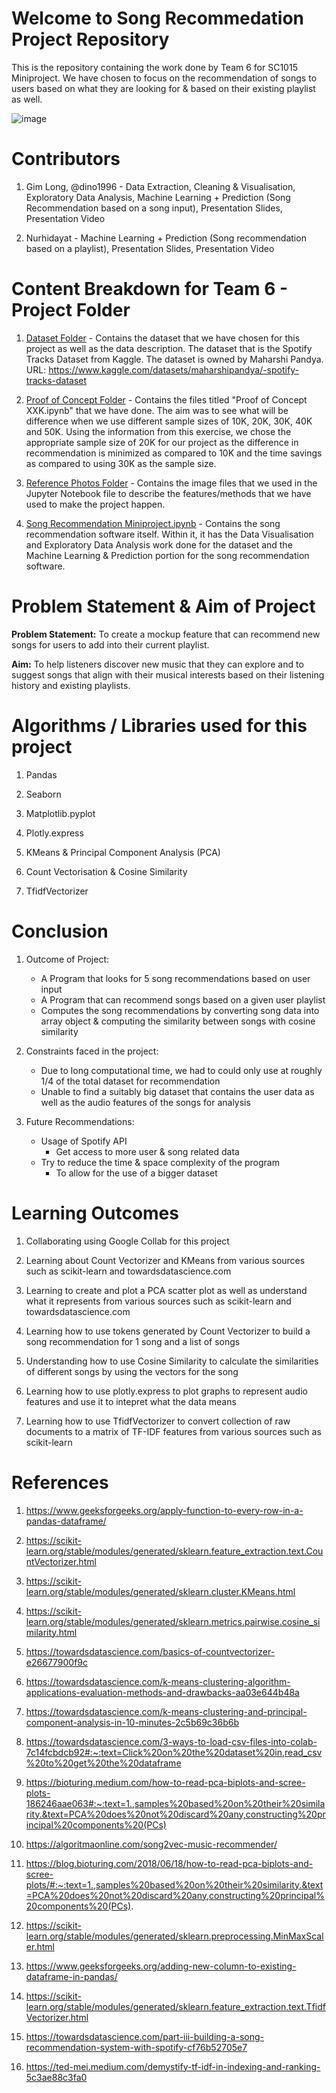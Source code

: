 # Welcome to Song Recommedation Project Repository 

This is the repository containing the work done by Team 6 for SC1015 Miniproject. We have chosen to focus on the recommendation of songs to users based on what they are looking for & based on their existing playlist as well.

![image](https://user-images.githubusercontent.com/129975594/232229889-c995f7c2-9578-46f5-98e6-6efec064454e.png)

# Contributors

1. Gim Long, @dino1996 - Data Extraction, Cleaning & Visualisation, Exploratory Data Analysis, Machine Learning + Prediction (Song Recommendation based on a song input), Presentation Slides, Presentation Video

2. Nurhidayat - Machine Learning + Prediction (Song recommendation based on a playlist), Presentation Slides, Presentation Video

# Content Breakdown for Team 6 - Project Folder

1. [Dataset Folder](https://github.com/dinong1996/Song_Recommedation_Project/tree/main/Team%206%20-%20Project%20Folder/Dataset) - Contains the dataset that we have chosen for this project as well as the data description. The dataset that is the Spotify Tracks Dataset from Kaggle. The dataset is owned by Maharshi Pandya. URL: https://www.kaggle.com/datasets/maharshipandya/-spotify-tracks-dataset

2. [Proof of Concept Folder](https://github.com/dinong1996/Song_Recommedation_Project/tree/main/Team%206%20-%20Project%20Folder/Proof%20of%20Concept) - Contains the files titled "Proof of Concept XXK.ipynb" that we have done. The aim was to see what will be difference when we use different sample sizes of 10K, 20K, 30K, 40K and 50K. Using the information from this exercise, we chose the appropriate sample size of 20K for our project as the difference in recommendation is minimized as compared to 10K and the time savings as compared to using 30K as the sample size.

3. [Reference Photos Folder](https://github.com/dinong1996/Song_Recommedation_Project/tree/main/Team%206%20-%20Project%20Folder/Reference%20Photo) - Contains the image files that we used in the Jupyter Notebook file to describe the features/methods that we have used to make the project happen.

4. [Song Recommendation Miniproject.ipynb](https://github.com/dinong1996/Song_Recommedation_Project/blob/main/Team%206%20-%20Project%20Folder/Song%20Recommendation%20Miniproject.ipynb) - Contains the song recommendation software itself. Within it, it has the Data Visualisation and Exploratory Data Analysis work done for the dataset and the Machine Learning & Prediction portion for the song recommendation software.

# Problem Statement & Aim of Project

**Problem Statement:** To create a mockup feature that can recommend new songs for users to add into their current playlist. 

**Aim:** To help listeners discover new music that they can explore and to suggest songs that align with their musical interests based on their listening history and existing playlists.

# Algorithms / Libraries used for this project

1. Pandas

2. Seaborn

3. Matplotlib.pyplot

4. Plotly.express

5. KMeans & Principal Component Analysis (PCA)

6. Count Vectorisation & Cosine Similarity

7. TfidfVectorizer

# Conclusion

1. Outcome of Project:
   - A Program that looks for 5 song recommendations based on user input
   - A Program that can recommend songs based on a given user playlist
   - Computes the song recommendations by converting song data into array object & computing the similarity between songs with cosine similarity

2. Constraints faced in the project:
   - Due to long computational time, we had to could only use at roughly 1/4 of the total dataset for recommendation 
   - Unable to find a suitably big dataset that contains the user data as well as the audio features of the songs for analysis
   
3. Future Recommendations:
   - Usage of Spotify API 
      - Get access to more user & song related data 
   - Try to reduce the time & space complexity of the program
      - To allow for the use of a bigger dataset

# Learning Outcomes

1. Collaborating using Google Collab for this project

2. Learning about Count Vectorizer and KMeans from various sources such as scikit-learn and towardsdatascience.com

3. Learning to create and plot a PCA scatter plot as well as understand what it represents from various sources such as scikit-learn and towardsdatascience.com

4. Learning how to use tokens generated by Count Vectorizer to build a song recommendation for 1 song and a list of songs 

5. Understanding how to use Cosine Similarity to calculate the similarities of different songs by using the vectors for the song

6. Learning how to use plotly.express to plot graphs to represent audio features and use it to intepret what the data means

7. Learning how to use TfidfVectorizer to convert collection of raw documents to a matrix of TF-IDF features from various sources such as scikit-learn

# References

1. https://www.geeksforgeeks.org/apply-function-to-every-row-in-a-pandas-dataframe/

2. https://scikit-learn.org/stable/modules/generated/sklearn.feature_extraction.text.CountVectorizer.html

3. https://scikit-learn.org/stable/modules/generated/sklearn.cluster.KMeans.html

4. https://scikit-learn.org/stable/modules/generated/sklearn.metrics.pairwise.cosine_similarity.html

5. https://towardsdatascience.com/basics-of-countvectorizer-e26677900f9c

6. https://towardsdatascience.com/k-means-clustering-algorithm-applications-evaluation-methods-and-drawbacks-aa03e644b48a

7. https://towardsdatascience.com/k-means-clustering-and-principal-component-analysis-in-10-minutes-2c5b69c36b6b

8. https://towardsdatascience.com/3-ways-to-load-csv-files-into-colab-7c14fcbdcb92#:~:text=Click%20on%20the%20dataset%20in,read_csv%20to%20get%20the%20dataframe

9. https://bioturing.medium.com/how-to-read-pca-biplots-and-scree-plots-186246aae063#:~:text=1.,samples%20based%20on%20their%20similarity.&text=PCA%20does%20not%20discard%20any,constructing%20principal%20components%20(PCs)

10. https://algoritmaonline.com/song2vec-music-recommender/

11. https://blog.bioturing.com/2018/06/18/how-to-read-pca-biplots-and-scree-plots/#:~:text=1.,samples%20based%20on%20their%20similarity.&text=PCA%20does%20not%20discard%20any,constructing%20principal%20components%20(PCs).

12. https://scikit-learn.org/stable/modules/generated/sklearn.preprocessing.MinMaxScaler.html

13. https://www.geeksforgeeks.org/adding-new-column-to-existing-dataframe-in-pandas/

14. https://scikit-learn.org/stable/modules/generated/sklearn.feature_extraction.text.TfidfVectorizer.html

15. https://towardsdatascience.com/part-iii-building-a-song-recommendation-system-with-spotify-cf76b52705e7

16. https://ted-mei.medium.com/demystify-tf-idf-in-indexing-and-ranking-5c3ae88c3fa0
